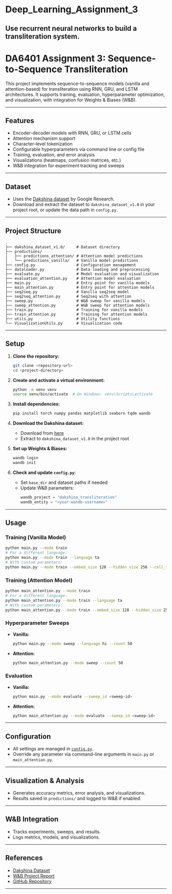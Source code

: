 # Deep_Learning_Assignment_3
Use recurrent neural networks to build a transliteration system.
-------------------------------------------------------------------

# DA6401 Assignment 3: Sequence-to-Sequence Transliteration

This project implements sequence-to-sequence models (vanilla and attention-based) for transliteration using RNN, GRU, and LSTM architectures. It supports training, evaluation, hyperparameter optimization, and visualization, with integration for Weights & Biases (W&B).

---

## Features

- Encoder-decoder models with RNN, GRU, or LSTM cells
- Attention mechanism support
- Character-level tokenization
- Configurable hyperparameters via command line or config file
- Training, evaluation, and error analysis
- Visualizations (heatmaps, confusion matrices, etc.)
- W&B integration for experiment tracking and sweeps

---

## Dataset

- Uses the [Dakshina dataset](https://github.com/google-research-datasets/dakshina) by Google Research.
- Download and extract the dataset to `dakshina_dataset_v1.0` in your project root, or update the data path in `config.py`.

---

## Project Structure

```
.
├── dakshina_dataset_v1.0/     # Dataset directory
├── predictions/
│   ├── predictions_attention/ # Attention model predictions
│   └── predictions_vanilla/   # Vanilla model predictions
├── config.py                  # Configuration management
├── dataloader.py              # Data loading and preprocessing
├── evaluate.py                # Model evaluation and visualization
├── evaluation_attention.py    # Attention model evaluation
├── main.py                    # Entry point for vanilla models
├── main_attention.py          # Entry point for attention models
├── seq2seq.py                 # Vanilla seq2seq model
├── seq2seq_attention.py       # Seq2seq with attention
├── sweep.py                   # W&B sweep for vanilla models
├── sweep_attention.py         # W&B sweep for attention models
├── train.py                   # Training for vanilla models
├── train_attention.py         # Training for attention models
├── utils.py                   # Utility functions
└── VisualizationUtils.py      # Visualization code
```

---

## Setup

1. **Clone the repository:**
   ```bash
   git clone <repository-url>
   cd <project-directory>
   ```

2. **Create and activate a virtual environment:**
   ```bash
   python -m venv venv
   source venv/bin/activate  # On Windows: venv\Scripts\activate
   ```

3. **Install dependencies:**
   ```bash
   pip install torch numpy pandas matplotlib seaborn tqdm wandb
   ```

4. **Download the Dakshina dataset:**
   - Download from [here](https://github.com/google-research-datasets/dakshina)
   - Extract to `dakshina_dataset_v1.0` in the project root

5. **Set up Weights & Biases:**
   ```bash
   wandb login
   wandb init
   ```

6. **Check and update `config.py`:**
   - Set `base_dir` and dataset paths if needed
   - Update W&B parameters:
     ```python
     wandb_project = "dakshina_transliteration"
     wandb_entity = "<your-wandb-username>"
     ```

---

## Usage

### Training (Vanilla Model)

```bash
python main.py --mode train
# For a different language:
python main.py --mode train --language ta
# With custom parameters:
python main.py --mode train --embed_size 128 --hidden_size 256 --cell_type LSTM --dropout 0.3 --batch_size 64 --learning_rate 0.001 --epochs 30
```

### Training (Attention Model)

```bash
python main_attention.py --mode train
# For a different language:
python main_attention.py --mode train --language ta
# With custom parameters:
python main_attention.py --mode train --embed_size 128 --hidden_size 256 --cell_type LSTM --dropout 0.3 --batch_size 64 --learning_rate 0.001 --epochs 30
```

### Hyperparameter Sweeps

- **Vanilla:**  
  ```bash
  python main.py --mode sweep --language hi --count 50
  ```
- **Attention:**  
  ```bash
  python main_attention.py --mode sweep --count 50
  ```

### Evaluation

- **Vanilla:**  
  ```bash
  python main.py --mode evaluate --sweep_id <sweep-id>
  ```
- **Attention:**  
  ```bash
  python main_attention.py --mode evaluate --sweep_id <sweep-id>
  ```

---

## Configuration

- All settings are managed in [`config.py`](config.py).
- Override any parameter via command-line arguments in `main.py` or `main_attention.py`.

---

## Visualization & Analysis

- Generates accuracy metrics, error analysis, and visualizations.
- Results saved in `predictions/` and logged to W&B if enabled.

---

## W&B Integration

- Tracks experiments, sweeps, and results.
- Logs metrics, models, and visualizations.

---

## References

- [Dakshina Dataset](https://github.com/google-research-datasets/dakshina)
- [W&B Project Report](https://wandb.ai/cs24m023-indian-institute-of-technology-madras/Deep_Learning_Assignment_3/reports/DA6401-Assignment-3--VmlldzoxMjg0MzA1MQ)
- [GitHub Repository](https://github.com/lokeshtalamala1/Deep_Learning_Assignment_3)

---
